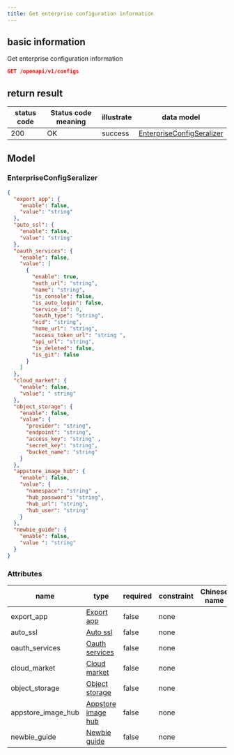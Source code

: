 ```yaml
---
title: Get enterprise configuration information
---
```


## basic information

Get enterprise configuration information

```json title="请求路径"
GET /openapi/v1/configs
```

## return result

| status code | Status code meaning | illustrate | data model                                              |
| ----------- | ------------------- | ---------- | ------------------------------------------------------- |
| 200         | OK                  | success    | [EnterpriseConfigSeralizer](#enterpriseconfigseralizer) |

## Model

### EnterpriseConfigSeralizer

```json
{
  "export_app": {
    "enable": false,
    "value": "string"
  },
  "auto_ssl": {
    "enable": false,
    "value": "string"
  },
  "oauth_services": {
    "enable": false,
    "value": [
      {
        "enable": true,
        "auth_url": "string",
        "name": "string",
        "is_console": false,
        "is_auto_login": false,
        "service_id": 0,
        "oauth_type": "string",
        "eid": "string",
        "home_url": "string",
        "access_token_url": "string ",
        "api_url": "string",
        "is_deleted": false,
        "is_git": false
      }
    ]
  },
  "cloud_market": {
    "enable": false,
    "value": " string"
  },
  "object_storage": {
    "enable": false,
    "value": {
      "provider": "string",
      "endpoint": "string",
      "access_key": "string" ,
      "secret_key": "string",
      "bucket_name": "string"
    }
  },
  "appstore_image_hub": {
    "enable": false,
    "value": {
      "namespace": "string" ,
      "hub_password": "string",
      "hub_url": "string",
      "hub_user": "string"
    }
  },
  "newbie_guide": {
    "enable": false,
    "value ": "string"
  }
}

```

### Attributes

| name                                                         | type                                                | required | constraint | Chinese name | illustrate |
| ------------------------------------------------------------ | --------------------------------------------------- | -------- | ---------- | ------------ | ---------- |
| export_app                              | [Export app](#schemaexport%20app)                   | false    | none       |              | none       |
| auto_ssl                                | [Auto ssl](#schemaauto%20ssl)                       | false    | none       |              | none       |
| oauth_services                          | [Oauth services](#schemaoauth%20services)           | false    | none       |              | none       |
| cloud_market                            | [Cloud market](#schemacloud%20market)               | false    | none       |              | none       |
| object_storage                          | [Object storage](#schemaobject%20storage)           | false    | none       |              | none       |
| appstore_image_hub | [Appstore image hub](#schemaappstore%20image%20hub) | false    | none       |              | none       |
| newbie_guide                            | [Newbie guide](#schemanewbie%20guide)               | false    | none       |              | none       |
